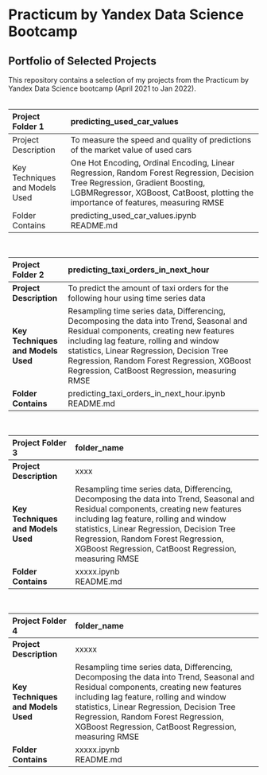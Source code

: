 # Practicum by Yandex Data Science Bootcamp<br />
## Portfolio of Selected Projects<br />
This repository contains a selection of my projects from the Practicum by Yandex Data Science bootcamp (April 2021 to Jan 2022).<br />
<br />

|**Project Folder 1** | predicting_used_car_values|
|:------------- | :----------|
|Project Description| To measure the speed and quality of predictions of the market value of used cars|
|Key Techniques and Models Used| One Hot Encoding, Ordinal Encoding, Linear Regression, Random Forest Regression, Decision Tree Regression, Gradient Boosting, LGBMRegressor, XGBoost, CatBoost, plotting the importance of features, measuring RMSE|
|Folder Contains| predicting_used_car_values.ipynb<br /> README.md|
<br />

|**Project Folder 2** | predicting_taxi_orders_in_next_hour|
|:------------- | :----------|
|**Project Description**| To predict the amount of taxi orders for the following hour using time series data|
|**Key Techniques and Models Used**| Resampling time series data, Differencing, Decomposing the data into Trend, Seasonal and Residual components, creating new features including lag feature, rolling and window statistics, Linear Regression, Decision Tree Regression, Random Forest Regression, XGBoost Regression, CatBoost Regression, measuring RMSE|
|**Folder Contains**| predicting_taxi_orders_in_next_hour.ipynb<br /> README.md|
<br />

|**Project Folder 3** | folder_name|
|:------------- | :----------|
|**Project Description**| xxxx|
|**Key Techniques and Models Used**| Resampling time series data, Differencing, Decomposing the data into Trend, Seasonal and Residual components, creating new features including lag feature, rolling and window statistics, Linear Regression, Decision Tree Regression, Random Forest Regression, XGBoost Regression, CatBoost Regression, measuring RMSE|
|**Folder Contains**| xxxxx.ipynb<br /> README.md|
<br />

|**Project Folder 4** | folder_name|
|:------------- | :----------|
|**Project Description**| xxxxx|
|**Key Techniques and Models Used**| Resampling time series data, Differencing, Decomposing the data into Trend, Seasonal and Residual components, creating new features including lag feature, rolling and window statistics, Linear Regression, Decision Tree Regression, Random Forest Regression, XGBoost Regression, CatBoost Regression, measuring RMSE|
|**Folder Contains**| xxxxx.ipynb<br /> README.md|
<br />


